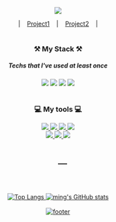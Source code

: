 <div align="center">
<img src="https://capsule-render.vercel.app/api?type=slice&color=75bde0&height=200&section=header&text=Welcome!&desc=to Mina's GitHub Profile%&fontSize=55&fontAlign=70&fontAlignY=23&rotate=13&descAlign=69&descAlignY=39&&descSize=17&fontColor=fff"/><br/>





|&nbsp;&nbsp;&nbsp;&nbsp;[Project1](https://mingnana.github.io/Portfolio_GAME-SITE/index.html)&nbsp;&nbsp;&nbsp;&nbsp;|&nbsp;&nbsp;&nbsp;&nbsp;[Project2](https://mingnana.github.io/project-box-office/src/main/resources/templates/mainPage.html)&nbsp;&nbsp;&nbsp;&nbsp;|<br/><br/>
 ### ⚒ My Stack ⚒
 ##### Techs that I've used at least once
 
 
<img src="https://img.shields.io/badge/HTML5-E34F26?style=for-the-badge&logo=HTML5&logoColor=white"/>
<img src="https://img.shields.io/badge/CSS-1572B6?style=for-the-badge&logo=CSS3&logoColor=white"/>
 <img src="https://img.shields.io/badge/jQuery-F43059?style=for-the-badge&logo=jQuery&logoColor=white"/>
<img src="https://img.shields.io/badge/JavaScript-FF7800?style=for-the-badge&logo=JavaScript&logoColor=white"/><br/><br/>
       
### 💻 My tools 💻  
<a href="mailto: alstjr9438@naver.com"><img src="https://img.shields.io/badge/Gmail-EA4335?style=for-the-badge&logo=Gmail&logoColor=white"/>
<a href="https://github.com/mingnana"><img src="https://img.shields.io/badge/GitHub-181717?style=for-the-badge&logo=GitHub&logoColor=white"/>
<a href="#none"><img src="https://img.shields.io/badge/Notion-333?style=for-the-badge&logo=Notion&logoColor=white"/>
<img src="https://img.shields.io/badge/Figma-F24E1E?style=for-the-badge&logo=Figma&logoColor=white"/><br/>
<img src="https://img.shields.io/badge/Visual Studio Code-007ACC?style=for-the-badge&logo=Visual Studio Code&logoColor=white"/>
<img src="https://img.shields.io/badge/Eclipse-2C2255?style=for-the-badge&logo=Eclipse IDE&logoColor=white"/>
 <img src="https://img.shields.io/badge/Sourcetree-0052CC?style=for-the-badge&logo=Sourcetree&logoColor=white"/><br/>
 
 
 ## 　
 <br/><br/>
 
 
![Top Langs](https://github-readme-stats.vercel.app/api/top-langs/?username=mingnana&layout=compact)
![ming's GitHub stats](https://github-readme-stats.vercel.app/api?username=mingnana&show_icons=true&hide=contribs,prs)<br/><br/>
![footer](https://capsule-render.vercel.app/api?color=75bde0&height=150&type=slice&section=footer)

 </div>
